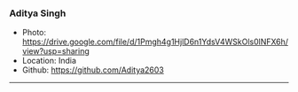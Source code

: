 ### Aditya Singh
- Photo: https://drive.google.com/file/d/1Pmgh4g1HjlD6n1YdsV4WSkOls0lNFX6h/view?usp=sharing
- Location: India
- Github: https://github.com/Aditya2603
***
